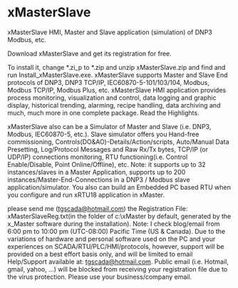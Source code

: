 # xMasterSlave
xMasterSlave HMI, Master and Slave application (simulation) of DNP3 Modbus, etc.

Download xMasterSlave and get its registration for free.

To install it, change *.zi_p to *.zip and unzip xMasterSlave.zip and find and run Install_xMasterSlave.exe.
xMasterSlave supports Master and Slave End protocols of DNP3, DNP3 TCP/IP, IEC60870-5-101/103/104, Modbus, Modbus TCP/IP, Modbus Plus, etc. 
xMasterSlave HMI application provides process monitoring, visualization and control, data logging and graphic display, historical trending, alarming, recipe handling, data archiving and much, much more in one complete package. Read the Highlights.
 
xMasterSlave also can be a Simulator of Master and Slave (i.e. DNP3, Modbus, IEC60870-5, etc.). Slave simulator offers you Hand-free commissioning, Controls(DO&AO)-Details/Action/scripts, Auto/Manual Data Presetting, Log/Protocol Messages and Raw Rx/Tx bytes, TCP/IP (or UDP/IP) connections monitoring, RTU functioning(i.e. Control Enable/Disable, Point Online/Offline), etc. Note: it supports up to 32 instances/slaves in a Master Application, supports up to 200 instances/Master-End-Connections in a DNP3 / Modbus slave application/simulator.
You also can build an Embedded PC based RTU when you configure and run xRTU18 application in xMaster.

please send me (tgscada@hotmail.com) the Registration File: xMasterSlaveReg.txt(in the folder of c:\xMaster by default, generated by the x_Master software during the installation). Note: I check blog/email from 6:00 pm to 10:00 pm (UTC-08:00) Pacific Time (US & Canada). Due to the variations of hardware and personal software used on the PC and your experiences on SCADA/RTU/PLC/HMI/protocols, however, support will be provided on a best effort basis only, and will be limited to email Help/Support available at: tgscada@hotmail.com. Public email (i.e. Hotmail, gmail, yahoo, ...) will be blocked from receiving your registration file due to the virus protection. Please use your business/company email.

